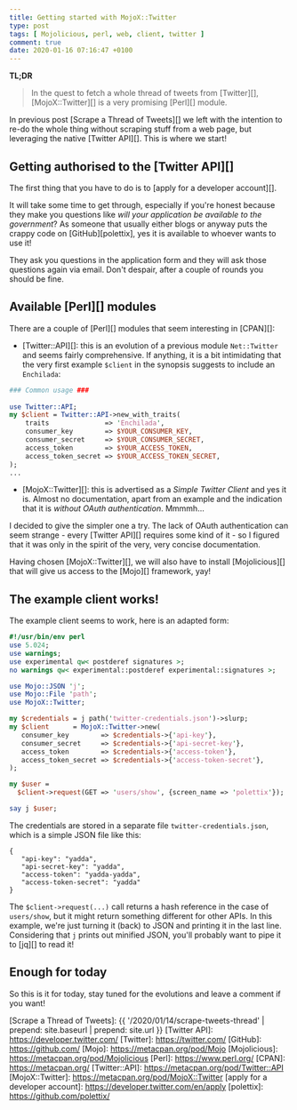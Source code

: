 ```yaml
---
title: Getting started with MojoX::Twitter
type: post
tags: [ Mojolicious, perl, web, client, twitter ]
comment: true
date: 2020-01-16 07:16:47 +0100
---
```


**TL;DR**

> In the quest to fetch a whole thread of tweets from [Twitter][],
> [MojoX::Twitter][] is a very promising [Perl][] module.


In previous post [Scrape a Thread of Tweets][] we left with the intention to
re-do the whole thing without scraping stuff from a web page, but leveraging
the native [Twitter API][]. This is where we start!

## Getting authorised to the [Twitter API][]

The first thing that you have to do is to [apply for a developer account][].

It will take some time to get through, especially if you're honest because
they make you questions like *will your application be available to the
government*? As someone that usually either blogs or anyway puts the crappy
code on [GitHub][polettix], yes it is available to whoever wants to use it!

They ask you questions in the application form and they will ask those
questions again via email. Don't despair, after a couple of rounds you
should be fine.


## Available [Perl][] modules

There are a couple of [Perl][] modules that seem interesting in [CPAN][]:

- [Twitter::API][]: this is an evolution of a previous module `Net::Twitter`
  and seems fairly comprehensive. If anything, it is a bit intimidating that
  the very first example `$client` in the synopsis suggests to include an
  `Enchilada`:

```perl
### Common usage ###
 
use Twitter::API;
my $client = Twitter::API->new_with_traits(
    traits              => 'Enchilada',
    consumer_key        => $YOUR_CONSUMER_KEY,
    consumer_secret     => $YOUR_CONSUMER_SECRET,
    access_token        => $YOUR_ACCESS_TOKEN,
    access_token_secret => $YOUR_ACCESS_TOKEN_SECRET,
);
...
```

- [MojoX::Twitter][]: this is advertised as a *Simple Twitter Client* and
  yes it is. Almost no documentation, apart from an example and the
  indication that it is *without OAuth authentication*. Mmmmh...


I decided to give the simpler one a try. The lack of OAuth authentication
can seem strange - every [Twitter API][] requires some kind of it - so I
figured that it was only in the spirit of the very, very concise
documentation.

Having chosen [MojoX::Twitter][], we will also have to install
[Mojolicious][] that will give us access to the [Mojo][] framework, yay!

## The example client works!

The example client seems to work, here is an adapted form:

```perl
#!/usr/bin/env perl
use 5.024;
use warnings;
use experimental qw< postderef signatures >;
no warnings qw< experimental::postderef experimental::signatures >;

use Mojo::JSON 'j';
use Mojo::File 'path';
use MojoX::Twitter;

my $credentials = j path('twitter-credentials.json')->slurp;
my $client      = MojoX::Twitter->new(
   consumer_key        => $credentials->{'api-key'},
   consumer_secret     => $credentials->{'api-secret-key'},
   access_token        => $credentials->{'access-token'},
   access_token_secret => $credentials->{'access-token-secret'},
);

my $user =
  $client->request(GET => 'users/show', {screen_name => 'polettix'});

say j $user;
```

The credentials are stored in a separate file `twitter-credentials.json`,
which is a simple JSON file like this:

```
{
   "api-key": "yadda",
   "api-secret-key": "yadda",
   "access-token": "yadda-yadda",
   "access-token-secret": "yadda"
}
```

The `$client->request(...)` call returns a hash reference in the case of
`users/show`, but it might return something different for other APIs. In
this example, we're just turning it (back) to JSON and printing it in the
last line. Considering that `j` prints out minified JSON, you'll probably
want to pipe it to [jq][] to read it!

## Enough for today

So this is it for today, stay tuned for the evolutions and leave a comment
if you want!

[Scrape a Thread of Tweets]: {{ '/2020/01/14/scrape-tweets-thread' | prepend: site.baseurl | prepend: site.url }}
[Twitter API]: https://developer.twitter.com/
[Twitter]: https://twitter.com/
[GitHub]: https://github.com/
[Mojo]: https://metacpan.org/pod/Mojo
[Mojolicious]: https://metacpan.org/pod/Mojolicious
[Perl]: https://www.perl.org/
[CPAN]: https://metacpan.org/
[Twitter::API]: https://metacpan.org/pod/Twitter::API
[MojoX::Twitter]: https://metacpan.org/pod/MojoX::Twitter
[apply for a developer account]: https://developer.twitter.com/en/apply
[polettix]: https://github.com/polettix/
